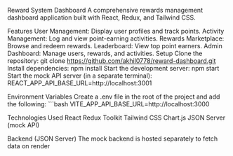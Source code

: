 Reward System Dashboard
A comprehensive rewards management dashboard application built with React, Redux, and Tailwind CSS.

Features
User Management: Display user profiles and track points.
Activity Management: Log and view point-earning activities.
Rewards Marketplace: Browse and redeem rewards.
Leaderboard: View top point earners.
Admin Dashboard: Manage users, rewards, and activities.
Setup
Clone the repository:
git clone https://github.com/akhil0778/reward-dashboard.git
Install dependencies:
npm install
Start the development server:
npm start
Start the mock API server (in a separate terminal):
REACT_APP_API_BASE_URL=http://localhost:3001

Environment Variables
Create a .env file in the root of the project and add the following: ```bash VITE_APP_API_BASE_URL=http://localhost:3000

Technologies Used
React
Redux Toolkit
Tailwind CSS
Chart.js
JSON Server (mock API)


Backend (JSON Server)
The mock backend is hosted separately to fetch data on render
